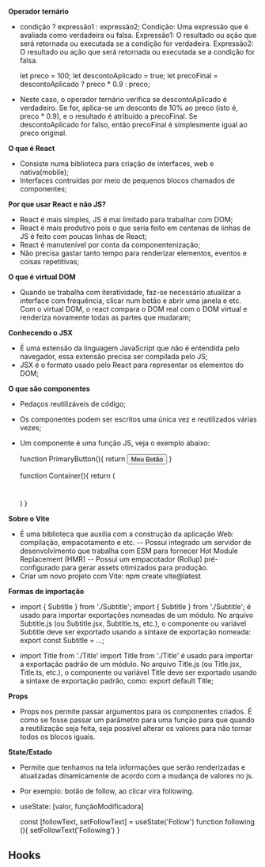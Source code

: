 **Operador ternário**
 - condição ? expressão1 : expressão2;
   Condição: Uma expressão que é avaliada como verdadeira ou falsa.
   Expressão1: O resultado ou ação que será retornada ou executada se a condição for verdadeira.
   Expressão2: O resultado ou ação que será retornada ou executada se a condição for falsa.

    let preco = 100;
    let descontoAplicado = true;
    let precoFinal = descontoAplicado ? preco * 0.9 : preco;

 - Neste caso, o operador ternário verifica se descontoAplicado é verdadeiro. Se for, aplica-se um desconto de 10% ao preco (isto é, preco * 0.9), e o resultado é atribuído a precoFinal. Se  descontoAplicado for falso, então precoFinal é simplesmente igual ao preco original.

**O que é React**
 - Consiste numa biblioteca para criação de interfaces, web e nativa(mobile);
 - Interfaces contruídas por meio de pequenos blocos chamados de componentes;
 
 **Por que usar React e não JS?**
 - React é mais simples, JS é mai limitado para trabalhar com DOM;
 - React é mais produtivo pois o que seria feito em centenas de linhas de JS é feito com poucas linhas de React;
 - React é manutenível por conta da componentenização;
 - Não precisa gastar tanto tempo para renderizar elementos, eventos e coisas repetitivas;

 **O que é virtual DOM**
 - Quando se trabalha com iteratividade, faz-se necessário atualizar a interface com frequência, clicar num botão e abrir uma janela e etc. Com o virtual DOM, o react compara o DOM real com o DOM virtual e renderiza novamente todas as partes que mudaram;

 **Conhecendo o JSX**
 - É uma extensão da linguagem JavaScript que não é entendida pelo navegador, essa extensão precisa ser compilada pelo JS;
 - JSX é o formato usado pelo React para representar os elementos do DOM;

**O que são componentes**
 - Pedaços reutilizáveis de código;
 - Os componentes podem ser escritos uma única vez e reutilizados várias vezes;
 - Um componente é uma função JS, veja o exemplo abaixo:
    
    function PrimaryButton(){
        return <button>Meu Botão</button> 
    }

    function Container(){
        return (
            <div className="">
                <h1></h1>
                <p></p>
            </div>
        )
    }

**Sobre o Vite**
 - É uma biblioteca que auxilia com a construção da aplicação Web: compilação, empacotamento e etc.
    -- Possui integrado um servidor de desenvolvimento que trabalha com ESM para fornecer Hot Module Replacement (HMR)
    -- Possui um empacotador (Rollup) pré-configurado para gerar assets otimizados para produção.
 -  Criar um novo projeto com Vite: npm create vite@latest

**Formas de importação**
 - import { Subtitle } from './Subtitle';
    import { Subtitle } from './Subtitle'; é usado para importar exportações nomeadas de um módulo. No arquivo Subtitle.js (ou Subtitle.jsx, Subtitle.ts, etc.), o componente ou variável Subtitle deve ser exportado usando a sintaxe de exportação nomeada: export const Subtitle = ...;
 
 - import Title from './Title'
    import Title from './Title' é usado para importar a exportação padrão de um módulo. No arquivo Title.js (ou Title.jsx, Title.ts, etc.), o componente ou variável Title deve ser exportado usando a sintaxe de exportação padrão, como: export default Title;

**Props**
 - Props nos permite passar argumentos para os componentes criados. É como se fosse passar um parâmetro para uma função para que quando a reutilização seja feita, seja possível alterar os valores para não tornar todos os blocos iguais.

 **State/Estado**
  - Permite que tenhamos na tela informações que serão renderizadas e atualizadas dinamicamente de acordo com a mudança de valores no js.
  - Por exemplo: botão de follow, ao clicar vira following.
  - useState: [valor, funçãoModificadora]
    
    const [followText, setFollowText] = useState('Follow')
    function following (){
        setFollowText('Following')
    }

**Hooks**
 - 